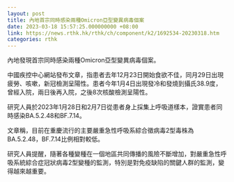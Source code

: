 ```yaml
---
layout: post
title: 內地首宗同時感染兩種Omicron亞型變異病毒個案
date: 2023-03-18 15:57:25.000000000 +08:00
link: https://news.rthk.hk/rthk/ch/component/k2/1692534-20230318.htm
categories: rthk
---
```


內地發現首宗同時感染兩種Omicron亞型變異病毒個案。

中國疾控中心網站發布文章，指患者去年12月23日開始食欲不佳，同月29日出現疲勞、咳嗽，新冠檢測呈陽性。患者今年1月4日出現發冷和發燒到攝氏38.9度，曾經入院，兩日後再入院，之後8次核酸檢測呈陽性。

研究人員於2023年1月28日和2月7日從患者身上採集上呼吸道樣本，證實患者同時感染BA.5.2.48和BF.7.14。

文章稱，目前在重慶流行的主要嚴重急性呼吸系綜合徵病毒2型毒株為BA.5.2.48，BF.7.14比例相對較低。

研究人員提醒，隨著各種變種在一個地區共同傳播的風險不斷增加，對嚴重急性呼吸系統綜合症冠狀病毒2型變種的監測，特別是對免疫缺陷的關鍵人群的監測，變得越來越重要。

